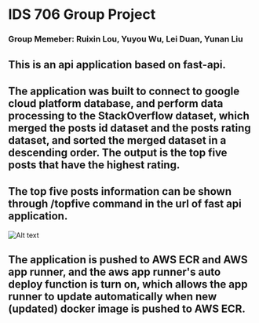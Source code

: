 # IDS 706 Group Project

### Group Memeber: Ruixin Lou, Yuyou Wu, Lei Duan, Yunan Liu

## This is an api application based on fast-api.

## The application was built to connect to google cloud platform database, and perform data processing to the StackOverflow dataset, which merged the posts id dataset and the posts rating dataset, and sorted the merged dataset in a descending order. The output is the top five posts that have the highest rating.

## The top five posts information can be shown through /topfive command in the url of fast api application.
![Alt text](/workspaces/Yunan_Group_Proj/topfive.png)


## The application is pushed to AWS ECR and AWS app runner, and the aws app runner's auto deploy function is turn on, which allows the app runner to update automatically when new (updated) docker image is pushed to AWS ECR.

